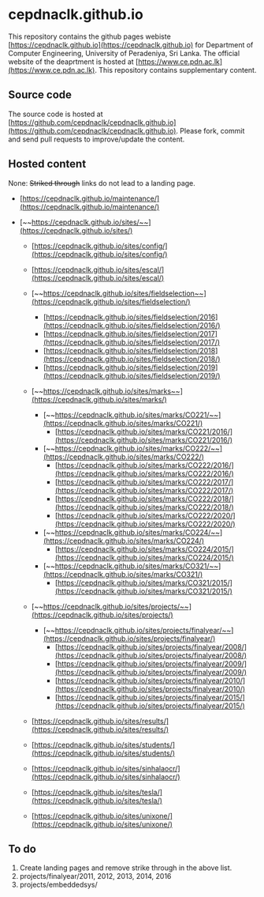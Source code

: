 # cepdnaclk.github.io

This repository contains the github pages webiste [https://cepdnaclk.github.io](https://cepdnaclk.github.io) for Department of Computer Engineering, University of Peradeniya, Sri Lanka. The official website of the deaprtment is hosted at [https://www.ce.pdn.ac.lk](https://www.ce.pdn.ac.lk). This repository contains supplementary content. 

## Source code

The source code is hosted at [https://github.com/cepdnaclk/cepdnaclk.github.io](https://github.com/cepdnaclk/cepdnaclk.github.io). Please fork, commit and send pull requests to improve/update the content.

## Hosted content

None: ~~Striked through~~ links do not lead to a landing page.

* [https://cepdnaclk.github.io/maintenance/](https://cepdnaclk.github.io/maintenance/)


* [~~https://cepdnaclk.github.io/sites/~~](https://cepdnaclk.github.io/sites/)

	* [https://cepdnaclk.github.io/sites/config/](https://cepdnaclk.github.io/sites/config/)

	* [https://cepdnaclk.github.io/sites/escal/](https://cepdnaclk.github.io/sites/escal/)
	
	* [~~https://cepdnaclk.github.io/sites/fieldselection~~](https://cepdnaclk.github.io/sites/fieldselection/)
		* [https://cepdnaclk.github.io/sites/fieldselection/2016](https://cepdnaclk.github.io/sites/fieldselection/2016/)
		* [https://cepdnaclk.github.io/sites/fieldselection/2017](https://cepdnaclk.github.io/sites/fieldselection/2017/)
		* [https://cepdnaclk.github.io/sites/fieldselection/2018](https://cepdnaclk.github.io/sites/fieldselection/2018/)
		* [https://cepdnaclk.github.io/sites/fieldselection/2019](https://cepdnaclk.github.io/sites/fieldselection/2019/)
	
	* [~~https://cepdnaclk.github.io/sites/marks~~](https://cepdnaclk.github.io/sites/marks/)
		* [~~https://cepdnaclk.github.io/sites/marks/CO221/~~](https://cepdnaclk.github.io/sites/marks/CO221/)
			* [https://cepdnaclk.github.io/sites/marks/CO221/2016/](https://cepdnaclk.github.io/sites/marks/CO221/2016/)
		* [~~https://cepdnaclk.github.io/sites/marks/CO222/~~](https://cepdnaclk.github.io/sites/marks/CO222/)
			* [https://cepdnaclk.github.io/sites/marks/CO222/2016/](https://cepdnaclk.github.io/sites/marks/CO222/2016/)
			* [https://cepdnaclk.github.io/sites/marks/CO222/2017/](https://cepdnaclk.github.io/sites/marks/CO222/2017/)
			* [https://cepdnaclk.github.io/sites/marks/CO222/2018/](https://cepdnaclk.github.io/sites/marks/CO222/2018/)
			* [https://cepdnaclk.github.io/sites/marks/CO222/2020/](https://cepdnaclk.github.io/sites/marks/CO222/2020/)
		* [~~https://cepdnaclk.github.io/sites/marks/CO224/~~](https://cepdnaclk.github.io/sites/marks/CO224/)
			* [https://cepdnaclk.github.io/sites/marks/CO224/2015/](https://cepdnaclk.github.io/sites/marks/CO224/2015/)
		* [~~https://cepdnaclk.github.io/sites/marks/CO321/~~](https://cepdnaclk.github.io/sites/marks/CO321/)
			* [https://cepdnaclk.github.io/sites/marks/CO321/2015/](https://cepdnaclk.github.io/sites/marks/CO321/2015/)
	
	* [~~https://cepdnaclk.github.io/sites/projects/~~](https://cepdnaclk.github.io/sites/projects/)
		* [~~https://cepdnaclk.github.io/sites/projects/finalyear/~~](https://cepdnaclk.github.io/sites/projects/finalyear/)
			* [https://cepdnaclk.github.io/sites/projects/finalyear/2008/](https://cepdnaclk.github.io/sites/projects/finalyear/2008/)
			* [https://cepdnaclk.github.io/sites/projects/finalyear/2009/](https://cepdnaclk.github.io/sites/projects/finalyear/2009/)
			* [https://cepdnaclk.github.io/sites/projects/finalyear/2010/](https://cepdnaclk.github.io/sites/projects/finalyear/2010/)
			* [https://cepdnaclk.github.io/sites/projects/finalyear/2015/](https://cepdnaclk.github.io/sites/projects/finalyear/2015/)
	
	* [https://cepdnaclk.github.io/sites/results/](https://cepdnaclk.github.io/sites/results/)

	* [https://cepdnaclk.github.io/sites/students/](https://cepdnaclk.github.io/sites/students/)

	* [https://cepdnaclk.github.io/sites/sinhalaocr/](https://cepdnaclk.github.io/sites/sinhalaocr/)

	* [https://cepdnaclk.github.io/sites/tesla/](https://cepdnaclk.github.io/sites/tesla/)

	* [https://cepdnaclk.github.io/sites/unixone/](https://cepdnaclk.github.io/sites/unixone/)


## To do

1. Create landing pages and remove strike through in the above list.
2. projects/finalyear/2011, 2012, 2013, 2014, 2016
2. projects/embeddedsys/
